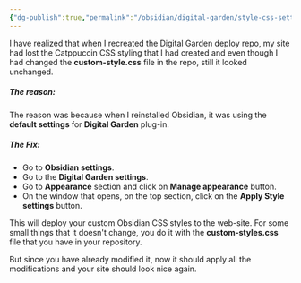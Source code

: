 ```yaml
---
{"dg-publish":true,"permalink":"/obsidian/digital-garden/style-css-settings-not-applying-on-new-installation/","noteIcon":""}
---
```


I have realized that when I recreated the Digital Garden deploy repo, my site had lost the Catppuccin CSS styling that I had created and even though I had changed the **custom-style.css** file in the repo, still it looked unchanged.

##### The reason:
The reason was because when I reinstalled Obsidian, it was using the **default settings** for **Digital Garden** plug-in. 

##### The Fix:
- Go to **Obsidian settings**.
- Go to the **Digital Garden settings**.
- Go to **Appearance** section and click on **Manage appearance** button.
- On the window that opens, on the top section, click on the **Apply Style settings** button.

This will deploy your custom Obsidian CSS styles to the web-site. For some small things that it doesn't change, you do it with the **custom-styles.css** file that you have in your repository. 

But since you have already modified it, now it should apply all the modifications and your site should look nice again.